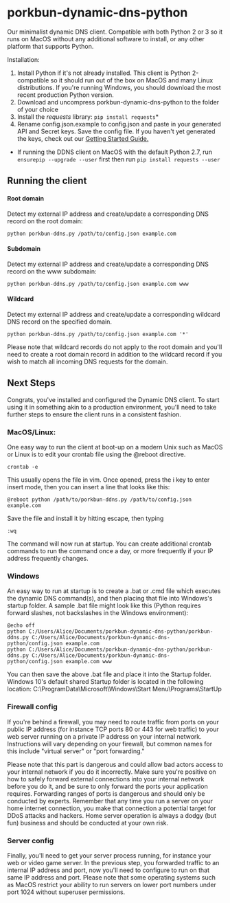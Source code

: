 # porkbun-dynamic-dns-python

Our minimalist dynamic DNS client. Compatible with both Python 2 or 3 so it runs on MacOS without any additional software to install, or any other platform that supports Python.

Installation: 

 1. Install Python if it's not already installed. This client is Python 2-compatible so it should run out of the box on MacOS and many Linux distributions. If you're running Windows, you should download the most recent production Python version.
 2. Download and uncompress porkbun-dynamic-dns-python to the folder of your choice
 3. Install the *requests* library:
 	`pip install requests`*
 4. Rename config.json.example to config.json and paste in your generated API and Secret keys. Save the config file. If you haven't yet generated the keys, check out our [Getting Started Guide.](https://kb.porkbun.com/article/190-getting-started-with-the-porkbun-dns-api)

* If running the DDNS client on MacOS with the default Python 2.7, run `ensurepip --upgrade --user` first then run `pip install requests --user`
 
## Running the client

#### Root domain
Detect my external IP address and create/update a corresponding DNS record on the root domain:

    python porkbun-ddns.py /path/to/config.json example.com

#### Subdomain
Detect my external IP address and create/update a corresponding DNS record on the www subdomain:

    python porkbun-ddns.py /path/to/config.json example.com www

#### Wildcard
Detect my external IP address and create/update a corresponding wildcard DNS record on the specified domain. 

    python porkbun-ddns.py /path/to/config.json example.com '*'

Please note that wildcard records do not apply to the root domain and you'll need to create a root domain record in addition to the wildcard record if you wish to match all incoming DNS requests for the domain.

## Next Steps 
Congrats, you've installed and configured the Dynamic DNS client. To start using it in something akin to a production environment, you'll need to take further steps to ensure the client runs in a consistent fashion.

### MacOS/Linux:
One easy way to run the client at boot-up on a modern Unix such as MacOS or Linux is to edit your crontab file using the @reboot directive.

    crontab -e

This usually opens the file in vim. Once opened, press the i key to enter insert mode, then you can insert a line that looks like this:

    @reboot python /path/to/porkbun-ddns.py /path/to/config.json example.com

Save the file and install it by hitting escape, then typing 

    :wq
The command will now run at startup. You can create additional crontab commands to run the command once a day, or more frequently if your IP address frequently changes.
### Windows
An easy way to run at startup is to create a .bat or .cmd file which executes the dynamic DNS command(s), and then placing that file into Windows's startup folder. A sample .bat file might look like this (Python requires forward slashes, not backslashes in the Windows environment):
```
@echo off
python C:/Users/Alice/Documents/porkbun-dynamic-dns-python/porkbun-ddns.py C:/Users/Alice/Documents/porkbun-dynamic-dns-python/config.json example.com
python C:/Users/Alice/Documents/porkbun-dynamic-dns-python/porkbun-ddns.py C:/Users/Alice/Documents/porkbun-dynamic-dns-python/config.json example.com www
```
You can then save the above .bat file and place it into the Startup folder. Windows 10's default shared Startup folder is located in the following location:
C:\ProgramData\Microsoft\Windows\Start Menu\Programs\StartUp

### Firewall config
If you're behind a firewall, you may need to route traffic from ports on your public IP address (for instance TCP ports 80 or 443 for web traffic) to your web server running on a private IP address on your internal network. Instructions will vary depending on your firewall, but common names for this include "virtual server" or "port forwarding." 

Please note that this part is dangerous and could allow bad actors access to your internal network if you do it incorrectly. Make sure you're positive on how to safely forward external connections into your internal network before you do it, and be sure to only forward the ports your application requires. Forwarding ranges of ports is dangerous and should only be conducted by experts. Remember that any time you run a server on your home internet connection, you make that connection a potential target for DDoS attacks and hackers. Home server operation is always a dodgy (but fun) business and should be conducted at your own risk.

### Server config
Finally, you'll need to get your server process running, for instance your web or video game server. In the previous step, you forwarded traffic to an internal IP address and port, now you'll need to configure to run on that same IP address and port. Please note that some operating systems such as MacOS restrict your ability to run servers on lower port numbers under port 1024 without superuser permissions.
